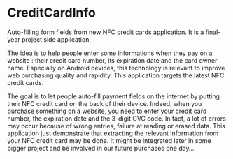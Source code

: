 CreditCardInfo
==============

Auto-filling form fields from new NFC credit cards application. It is a final-year project side application. 

The idea is to help people enter some informations when they pay on a website : their credit card number, its expiration date and the card owner name. Especially on Android devices, this technology is relevant to improve web purchasing quality and rapidity. This application targets the latest NFC credit cards.

The goal is to let people auto-fill payment fields on the internet by putting their NFC credit card on the back of their device.
Indeed, when you purchase something on a website, you need to enter your credit card number, the expiration date and the 3-digit CVC code. In fact, a lot of errors may occur because of wrong entries, failure at reading or erased data.
This application just demonstrate that extracting the relevant information from your NFC credit card may be done. It might be integrated later in some bigger project and be involved in our future purchases one day…
